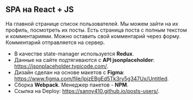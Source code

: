 SPA на React + JS
-------------------------
На главной странице список пользователей. Мы можем зайти на их профиль, посмотреть их посты. Есть страница поста с полным текстом и комментариями. Можно оставить свой комментарий через форму. Комментарий отправляется на сервер. 
+ В качестве state-manager используется **Redux**. 
+ Данные на сайте подтягиваются с **API jsonplaceholder**: https://jsonplaceholder.typicode.com/.
+ Дизайн сделан на основе макетов с **Figma**: https://www.figma.com/file/IpjzEBgEd5Tk3ry5g347Ux/Untitled.
+ Сборка **Webpack**. Менеджер пакетов - **NPM**. 
+ Ссылка на Deploy: https://sanny410.github.io/posts-users/.

